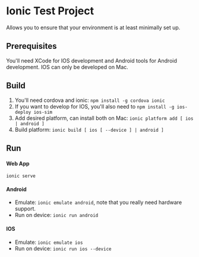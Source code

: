 # Ionic Test Project
Allows you to ensure that your environment is at least minimally set up.

## Prerequisites
You'll need XCode for IOS development and Android tools for Android development. IOS can only be developed on Mac.

## Build
1. You'll need cordova and ionic: `npm install -g cordova ionic`
2. If you want to develop for IOS, you'll also need to `npm install -g ios-deploy ios-sim`
3. Add desired platform, can install both on Mac: `ionic platform add [ ios | android ]`
4. Build platform: `ionic build [ ios [ --device ] | android ]`

## Run
#### Web App
`ionic serve`

#### Android
* Emulate: `ionic emulate android`, note that you really need hardware support.
* Run on device: `ionic run android`

#### IOS
* Emulate: `ionic emulate ios`
* Run on device: `ionic run ios --device`
